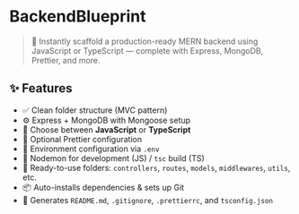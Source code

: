 # BackendBlueprint

> 🚀 Instantly scaffold a production-ready MERN backend using JavaScript or TypeScript — complete with Express, MongoDB, Prettier, and more.

## ✨ Features

- ✅ Clean folder structure (MVC pattern)
- ⚙️ Express + MongoDB with Mongoose setup
- 🎯 Choose between **JavaScript** or **TypeScript**
- 🔧 Optional Prettier configuration
- 🧪 Environment configuration via `.env`
- 🔁 Nodemon for development (JS) / `tsc` build (TS)
- 📁 Ready-to-use folders: `controllers`, `routes`, `models`, `middlewares`, `utils`, etc.
- 📦 Auto-installs dependencies & sets up Git
- 📜 Generates `README.md`, `.gitignore`, `.prettierrc`, and `tsconfig.json`